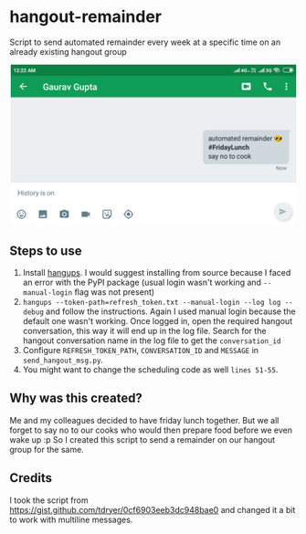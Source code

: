 # hangout-remainder
Script to send automated remainder every week at a specific time on an already existing hangout group
<p align="center">
  <img src="https://raw.githubusercontent.com/gv22ga/hangout-remainder/master/screenshot.png" width="500"/>
</p>

## Steps to use
1. Install [hangups](https://hangups.readthedocs.io/en/latest/). I would suggest installing from source because I faced an error with the PyPI package (usual login wasn't working and `--manual-login` flag was not present)
2. `hangups --token-path=refresh_token.txt --manual-login --log log --debug` and follow the instructions. Again I used manual login because the default one wasn't working. Once logged in, open the required hangout conversation, this way it will end up in the log file. Search for the hangout conversation name in the log file to get the `conversation_id`
3. Configure `REFRESH_TOKEN_PATH`, `CONVERSATION_ID` and `MESSAGE` in `send_hangout_msg.py`.
4. You might want to change the scheduling code as well `lines 51-55`.

## Why was this created?
Me and my colleagues decided to have friday lunch together. But we all forget to say no to our cooks who would then prepare food before we even wake up :p So I created this script to send a remainder on our hangout group for the same.

## Credits
I took the script from https://gist.github.com/tdryer/0cf6903eeb3dc948bae0 and changed it a bit to work with multiline messages.
